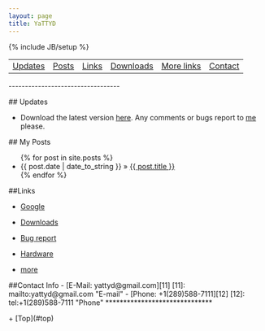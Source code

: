 ```yaml
---
layout: page
title: YaTTYD
---
```

<p id="top"></p>
{% include JB/setup %}
<table width="100%">
    <tr>
        <td><a href="#updates">Updates</a></td>
        <td><a href="#posts">Posts</a></td>
        <td><a href="#links">Links</a></td>
        <td><a href="./Downloads">Downloads</a></td>
        <td><a href=./links>More links</a></td>
        <td><a href="#contact">Contact</a></td>
    </tr>
</table>
----------------------------------
<p id="updates"></p>
<a name="updates"></a>
## Updates 

- Download the latest version [here](./Downloads/YaTTYD "Downloads"). Any comments or bugs report to [me](mailto:yattyd@gmail.com "E-mail") please.

<p id="posts"></p>
<a name="posts"></a>
## My Posts 


<ul class="posts">
  {% for post in site.posts %}
    <li><span>{{ post.date | date_to_string }}</span> &raquo; <a href="{{ BASE_PATH }}{{ post.url }}">{{ post.title }}</a></li>
  {% endfor %}
</ul>



<p id="links"></p>
<a name="links"></a>
##Links 

- [Google][1]
- [Downloads][4]
- [Bug report][5]
- [Hardware][101]
- [more][6]


  [101]: ./links/hardware         "hardware links"
  [1]: http://google.com/         "Google"
  [4]: ./Downloads                "Downloads"
  [5]: mailto:yattyd@gmail.com    "E-mail"
  [6]: ./links "more links"

<p id="contact"></p>
<a name="contact"></a>
##Contact Info   
- [E-Mail: yattyd@gmail.com][11]
  [11]: mailto:yattyd@gmail.com    "E-mail"
- [Phone: +1(289)588-7111][12]
  [12]: tel:+1(289)588-7111        "Phone"
******************************
<!-- BEGIN: Powered by Supercounters.com -->
<script type="text/javascript" src="http://widget.supercounters.com/texthit.js"></script>
<script type="text/javascript">var sc_texthit_var = sc_texthit_var || [];sc_text_hit(548097,"","000000");</script>
<!-- END: Powered by Supercounters.com -->
<!-- END: Powered by Supercounters.com -->
<p id="bottom"></p>
+ [Top](#top)
